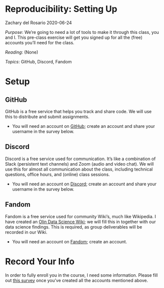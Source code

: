 Reproducibility: Setting Up
================
Zachary del Rosario
2020-06-24

*Purpose*: We’re going to need a lot of tools to make it through this
class, you and I. This pre-class exercise will get you signed up for all
the (free) accounts you’ll need for the class.

*Reading*: (None)

*Topics*: GitHub, Discord, Fandom

# Setup

<!-- -------------------------------------------------- -->

## GitHub

<!-- ------------------------- -->

GitHub is a free service that helps you track and share code. We will
use this to distribute and submit assignments.

  - You will need an account on [GitHub](https://github.com/); create an
    account and share your username in the survey below.

## Discord

<!-- ------------------------- -->

Discord is a free service used for communication. It’s like a
combination of Slack (persistent text channels) and Zoom (audio and
video chat). We will use this for almost all communication about the
class, including technical questions, office hours, and (online) class
sessions.

  - You will need an account on [Discord](https://discord.com/); create
    an account and share your username in the survey below.

## Fandom

<!-- ------------------------- -->

Fandom is a free service used for community Wiki’s, much like Wikipedia.
I have created an [Olin Data Science
Wiki](https://olin-data-science.fandom.com/wiki/Olin_Data_Science_Wiki);
we will fill this in together with our data science findings. This is
required, as group deliverables will be recorded in our Wiki.

  - You will need an account on
    [Fandom](https://www.fandom.com/register?redirect=https%3A%2F%2Fwww.fandom.com%2F);
    create an account.

# Record Your Info

<!-- -------------------------------------------------- -->

In order to fully enroll you in the course, I need some information.
Please fill out [this survey](https://forms.gle/uyHKHh81TWthdUR66) once
you’ve created all the accounts mentioned above.
